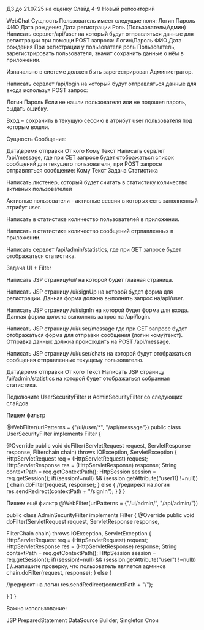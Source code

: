 ДЗ до 21.07.25 на оценку
Слайд 4-9
Новый репозиторий

WebChat
Сущность Пользователь имеет следущие поля:
Логин
Пароль
ФИО
Дата рождения
Дата регистрации
Роль (Пользователь\Админ)
Написать сервлет/api/user на который будут отправляться данные для регистрации при помощи POST запроса:
Логин\Пароль
ФИО
Дата рождения
При регистрации у пользователя роль Пользователь, зарегистрировать пользователя, значит сохранить данные о нём в приложении.

Изначально в системе должен быть зарегестрирован Администратор.

Написать сервлет /api/login на который будут отправляться данные для входа используя POST запрос:

Логин
Пароль
Если не нашли пользователя или не подошел пароль, выдать ошибку.

Вход = сохранить в текущую сессию в атрибут user пользователя под которым вошли.

Сущность Сообщение:

Дата\время отправки
От кого
Кому
Текст
Написать сервлет /api/message, где при СЕТ запросе будет отображаться список сообщений для текущего пользователя, при POST запросе отправляться сообщение:
Кому
Текст
Задача Статистика

Написать листенер, который будет считать в статистику количество активных пользователей

Активные пользователи - активные сессии в которых есть заполненный атрибут user.

Написать в статистике количество пользователей в приложении.

Написать в статистике количество сообщений отрпавленных в приложении.

Написать сервлет /api/admin/statistics, где при GET запросе будет отображаться статистика.

Задача UI + Filter

Написать JSP страницу/ui/ на которой будет главная страница.

Написать JSP страницу /ui/signUp на которой будет форма для регистрации. Данная форма должна выполнять запрос на/api/user.

Написать JSP страницу /ui/signIn на которой будет форма для входа. Данная форма должна выполнять запрос на /api/login.

Написать JSP страницу /ui/user/message где при СЕТ запросе будет отображаться форма для отправки сообщения (логин кому\текст). Отправка данных должна происходить на POST /api/message.

Написать JSP страницу /ui/user/chats на которой будут отображаться сообщения отправленные текущему пользователю.

Дата\время отправки
От кого
Текст
Написать JSP страницу /ui/admin/statistics на которой будет отображаться собранная статистика.

Подключите UserSecurityFilter и AdminSecurityFilter со следующих слайдов

Пишем фильтр

@WebFilter(urlPatterns = {"/ui/user/*", "/api/message"}) public class UserSecurityFilter implements Filter {

@Override public void doFilter(ServletRequest request, ServletResponse response, Filterchain chain) throws IOException, ServletException { HttpServletRequest req = (HttpServletRequest) request; HttpServletResponse res = (HttpServletResponse) response; String contextPath = req.getContextPath(); HttpSession session = req.getSession(); if((session!=null) && (session.getAttribute("user11) !=null)) { chain.doFilter(request, response); } else { //редирект на логин res.sendRedirect(contextPath + "/signIn"); } } }

Пишем ещё фильтр @WebFilter(urlPatterns = {"/ui/admin/”, "/api/admin/”})

public class AdminSecurityFilter implements Filter { @Override public void doFilter(ServletRequest request, ServletResponse response,

FilterСhain chain) throws IOException, ServletException { HttpServletRequest req = (HttpServletRequest) request; HttpServletResponse res = (HttpServletResponse) response; String contextPath = req.getContextPath(); HttpSession session = req.getSession(); if((session!=null) && (session.getAttribute("user") !=null)) { /..напишите проверку, что пользователь является админов chain.doFilter(request, response); } else {

//редирект на логин res.sendRedirect(contextPath + "/");

} } }

Важно использование:

JSP
PreparedStatement
DataSource
Builder, Singleton
Слои
